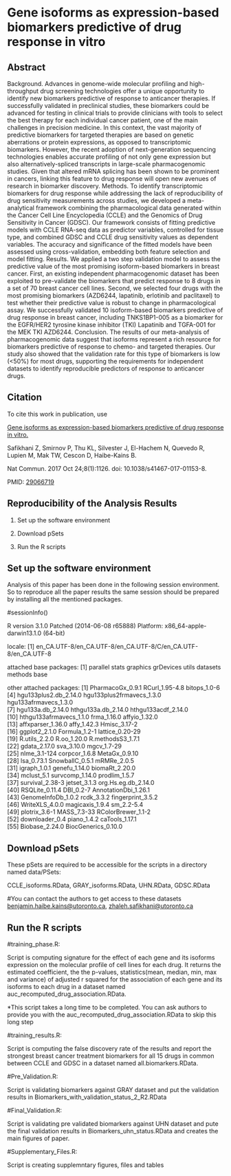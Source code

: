 Gene isoforms as expression-based biomarkers predictive of drug response in vitro
=================================================================


Abstract
--------

Background. Advances in genome-wide molecular profiling and high-throughput drug screening technologies offer a unique opportunity to identify new biomarkers predictive of response to anticancer therapies. If successfully validated in preclinical studies, these biomarkers could be advanced for testing in clinical trials to provide clinicians with tools to select the best therapy for each individual cancer patient, one of the main challenges in precision medicine. In this context, the vast majority of predictive biomarkers for targeted therapies are based on genetic aberrations or protein expressions, as opposed to transcriptomic biomarkers. However, the recent adoption of next-generation sequencing technologies enables accurate profiling of not only gene expression but also alternatively-spliced transcripts in large-scale pharmacogenomic studies. Given that altered mRNA splicing has been shown to be prominent in cancers, linking this feature to drug response will open new avenues of research in biomarker discovery. 
Methods. To identify transcriptomic biomarkers for drug response while addressing the lack of reproducibility of drug sensitivity measurements across studies, we developed a meta-analytical framework combining the pharmacological data generated within the Cancer Cell Line Encyclopedia (CCLE) and the Genomics of Drug Sensitivity in Cancer (GDSC). Our framework consists of fitting predictive models with CCLE RNA-seq data as predictor variables, controlled for tissue type, and combined GDSC and CCLE drug sensitivity values as dependent variables. The accuracy and significance of the fitted models have been assessed using cross-validation, embedding both feature selection and model fitting.
Results. We applied a two step validation model to assess the predictive value of the most promising isoform-based biomarkers in breast cancer. First, an existing independent pharmacogenomic dataset has been exploited to pre-validate the biomarkers that predict response to 8 drugs in a set of 70 breast cancer cell lines. Second, we selected four drugs with the most promising biomarkers (AZD6244, lapatinib, erlotinib and paclitaxel) to test whether their predictive value is robust to change in pharmacological assay. We successfully validated 10 isoform-based biomarkers predictive of drug response in breast cancer, including TNKS1BP1-005 as a biomarker for the EGFR/HER2 tyrosine kinase inhibitor (TKI) Lapatinib and TGFA-001 for the MEK TKI AZD6244. 
Conclusion. The results of our meta-analysis of pharmacogenomic data suggest that isoforms represent a rich resource for biomarkers predictive of response to chemo- and targeted therapies. Our study also showed that the validation rate for this type of biomarkers is low (<50%) for most drugs, supporting the requirements for independent datasets to identify reproducible predictors of response to anticancer drugs.
 

Citation
--------

To cite this work in publication, use

<a href="https://www.nature.com/articles/s41467-017-01153-8">Gene isoforms as expression-based biomarkers predictive of drug response in vitro.</a>

Safikhani Z, Smirnov P, Thu KL, Silvester J, El-Hachem N, Quevedo R, Lupien M, Mak TW, Cescon D, Haibe-Kains B.

Nat Commun. 2017 Oct 24;8(1):1126. doi: 10.1038/s41467-017-01153-8.

PMID: <a href="https://www.ncbi.nlm.nih.gov/pubmed/29066719">29066719</a>


Reproducibility of the Analysis Results
--------------------------------------------

1.  Set up the software environment

2.   Download pSets

3.   Run the R scripts


Set up the software environment
-------------------------------

Analysis of this paper has been done in the following session environment. So to reproduce all the paper results the same session should be prepared by installing all the mentioned packages.

#sessionInfo()

R version 3.1.0 Patched (2014-06-08 r65888)
Platform: x86_64-apple-darwin13.1.0 (64-bit)

locale:
[1] en_CA.UTF-8/en_CA.UTF-8/en_CA.UTF-8/C/en_CA.UTF-8/en_CA.UTF-8

attached base packages:
[1] parallel  stats     graphics  grDevices utils     datasets  methods   base     

other attached packages:
 [1] PharmacoGx_0.9.1          RCurl_1.95-4.8            bitops_1.0-6             
 [4] hgu133plus2.db_2.14.0     hgu133plus2frmavecs_1.3.0 hgu133afrmavecs_1.3.0    
 [7] hgu133a.db_2.14.0         hthgu133a.db_2.14.0       hthgu133acdf_2.14.0      
[10] hthgu133afrmavecs_1.1.0   frma_1.16.0               affyio_1.32.0            
[13] affxparser_1.36.0         affy_1.42.3               Hmisc_3.17-2             
[16] ggplot2_2.1.0             Formula_1.2-1             lattice_0.20-29          
[19] R.utils_2.2.0             R.oo_1.20.0               R.methodsS3_1.7.1        
[22] gdata_2.17.0              sva_3.10.0                mgcv_1.7-29              
[25] nlme_3.1-124              corpcor_1.6.8             MetaGx_0.9.10            
[28] lsa_0.73.1                SnowballC_0.5.1           mRMRe_2.0.5              
[31] igraph_1.0.1              genefu_1.14.0             biomaRt_2.20.0           
[34] mclust_5.1                survcomp_1.14.0           prodlim_1.5.7            
[37] survival_2.38-3           jetset_3.1.3              org.Hs.eg.db_2.14.0      
[40] RSQLite_0.11.4            DBI_0.2-7                 AnnotationDbi_1.26.1     
[43] GenomeInfoDb_1.0.2        rcdk_3.3.2                fingerprint_3.5.2        
[46] WriteXLS_4.0.0            magicaxis_1.9.4           sm_2.2-5.4               
[49] plotrix_3.6-1             MASS_7.3-33               RColorBrewer_1.1-2       
[52] downloader_0.4            piano_1.4.2               caTools_1.17.1           
[55] Biobase_2.24.0            BiocGenerics_0.10.0   

Download pSets
-------------------------------

These pSets are required to be accessible for the scripts in a directory named data/PSets:

CCLE_isoforms.RData, GRAY_isoforms.RData, UHN.RData, GDSC.RData

#You can contact the authors to get access to these datasets
benjamin.haibe.kains@utoronto.ca, zhaleh.safikhani@utoronto.ca

Run the R scripts
-------------------------------

#training_phase.R: 

Script is computing signature for the effect of each gene and its isoforms expression on the molecular profile of cell lines for each drug. It returns the estimated coefficient, the the p-values, statistics(mean, median, min, max and variance) of adjusted r squared for the association of each gene and its isoforms to each drug in a dataset named auc_recomputed_drug_association.RData.

*This script takes a long time to be completed. You can ask authors to provide you with the auc_recomputed_drug_association.RData to skip this long step

#training_results.R: 

Script is computing the false discovery rate of the results and report the strongest breast cancer treatment biomarkers for all 15 drugs in common between CCLE and GDSC in a dataset named all.biomarkers.RData.

#Pre_Validation.R: 

Script is validating biomarkers against GRAY dataset and put the validation results in Biomarkers_with_validation_status_2_R2.RData

#Final_Validation.R: 

Script is validating pre validated biomarkers against UHN dataset and pute the final validation results in Biomarkers_uhn_status.RData and creates the main figures of paper.

#Supplementary_Files.R: 

Script is creating supplemntary figures, files and tables

